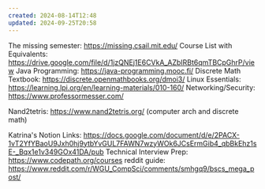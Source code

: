 ```yaml
---
created: 2024-08-14T12:48
updated: 2024-09-25T20:58
---
```

The missing semester:  https://missing.csail.mit.edu/
Course List with Equivalents: https://drive.google.com/file/d/1jzQNEj1E6CVkA_AZbIRBt6qmTBCpGhrP/view
Java Programming: https://java-programming.mooc.fi/
Discrete Math Textbook: https://discrete.openmathbooks.org/dmoi3/
Linux Essentials: https://learning.lpi.org/en/learning-materials/010-160/
Networking/Security: https://www.professormesser.com/

Nand2tetris: https://www.nand2tetris.org/ (computer arch and discrete math)

Katrina's Notion Links: https://docs.google.com/document/d/e/2PACX-1vT2YfYBaoU9Jxh0hj9ytbYvGUL7FAWN7wzyWOk6JCsErmGib4_qbBkEhz1sE-_Bqx1e1v349GOx41DA/pub
Technical Interview Prep: https://www.codepath.org/courses
reddit guide: https://www.reddit.com/r/WGU_CompSci/comments/smhgq9/bscs_mega_post/